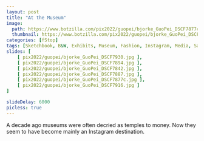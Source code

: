 ```yaml
---
layout: post
title: "At the Museum"
image:
  path: https://www.botzilla.com/pix2022/guopei/bjorke_GuoPei_DSCF7877c.jpg
  thumbnail: https://www.botzilla.com/pix2022/guopei/bjorke_GuoPei_DSCF7877c.jpg
categories: [fStop]
tags: [Sketchbook, B&W, Exhibits, Museum, Fashion, Instagram, Media, San Francisco]
slides: [ 
    [ pix2022/guopei/bjorke_GuoPei_DSCF7930.jpg ],
    [ pix2022/guopei/bjorke_GuoPei_DSCF7894.jpg ],
    [ pix2022/guopei/bjorke_GuoPei_DSCF7842.jpg ],
    [ pix2022/guopei/bjorke_GuoPei_DSCF7887.jpg ],
    [ pix2022/guopei/bjorke_GuoPei_DSCF7877c.jpg ],
    [ pix2022/guopei/bjorke_GuoPei_DSCF7916.jpg ]
]

slideDelay: 6000
picless: true
---
```


A decade ago museums were often decried as temples to money. Now they seem to have become mainly an Instagram destination.

<!--more-->



